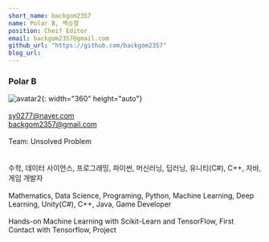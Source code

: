```yaml
---
short_name: backgom2357
name: Polar B, 백승열
position: Cheif Editor
email: backgom2357@gmail.com
github_url: "https://github.com/backgom2357"
blog_url:
---
```

### Polar B
![avatar2](https://avatars2.githubusercontent.com/u/30210944?s=400&v=4){: width="360" height="auto"}
<br><br>
sy0277@naver.com <br>
backgom2357@gmail.com
<br><br>
Team: Unsolved Problem  
<br><br>
수학, 데이터 사이언스, 프로그래밍, 파이썬, 머신러닝, 딥러닝, 유니티(C#), C++, 자바, 게임 개발자
<br><br>
Mathematics, Data Science, Programing, Python, Machine Learning, Deep Learning, Unity(C#), C++, Java, Game Developer
<br><br>
Hands-on Machine Learning with Scikit-Learn and TensorFlow, First Contact with Tensorflow, Project
